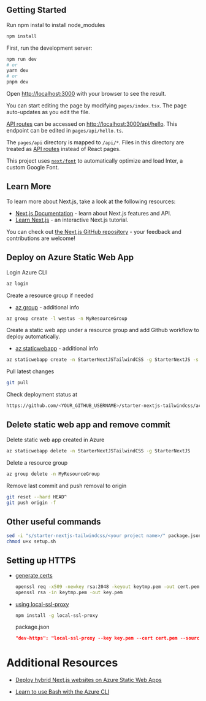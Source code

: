 ## Getting Started
Run npm instal to install node_modules
```bash
npm install
```

First, run the development server:

```bash
npm run dev
# or
yarn dev
# or
pnpm dev
```

Open [http://localhost:3000](http://localhost:3000) with your browser to see the result.

You can start editing the page by modifying `pages/index.tsx`. The page auto-updates as you edit the file.

[API routes](https://nextjs.org/docs/api-routes/introduction) can be accessed on [http://localhost:3000/api/hello](http://localhost:3000/api/hello). This endpoint can be edited in `pages/api/hello.ts`.

The `pages/api` directory is mapped to `/api/*`. Files in this directory are treated as [API routes](https://nextjs.org/docs/api-routes/introduction) instead of React pages.

This project uses [`next/font`](https://nextjs.org/docs/basic-features/font-optimization) to automatically optimize and load Inter, a custom Google Font.

## Learn More

To learn more about Next.js, take a look at the following resources:

- [Next.js Documentation](https://nextjs.org/docs) - learn about Next.js features and API.
- [Learn Next.js](https://nextjs.org/learn) - an interactive Next.js tutorial.

You can check out [the Next.js GitHub repository](https://github.com/vercel/next.js/) - your feedback and contributions are welcome!

## Deploy on Azure Static Web App

Login Azure CLI

```bash
az login
```

Create a resource group if needed
- [az group](https://learn.microsoft.com/en-us/cli/azure/group?view=azure-cli-latest#az-group-create) - additional info
```bash
az group create -l westus -n MyResourceGroup
```

Create a static web app under a resource group and add Github workflow to deploy automatically.
- [az staticwebapp](https://learn.microsoft.com/en-us/cli/azure/staticwebapp?view=azure-cli-latest) - additional info
```bash
az staticwebapp create -n StarterNextJSTailwindCSS -g StarterNextJS -s https://github.com/<YOUR_GITHUB_USERNAME>/starter-nextjs-tailwindcss -l WestUs2 -b main --login-with-github
```

Pull latest changes
```bash
git pull
```

Check deployment status at 
```bash 
https://github.com/<YOUR_GITHUB_USERNAME>/starter-nextjs-tailwindcss/actions
```

## Delete static web app and remove commit

Delete static web app created in Azure
```bash
az staticwebapp delete -n StarterNextJSTailwindCSS -g StarterNextJS
```

Delete a resource group
```bash
az group delete -n MyResourceGroup
```

Remove last commit and push removal to origin
```bash
git reset --hard HEAD^
git push origin -f
```

## Other useful commands
``` bash
sed -i "s/starter-nextjs-tailwindcss/<your project name>/" package.json package-lock.json README.md
chmod u+x setup.sh
```

## Setting up HTTPS
- [generate certs](https://gist.github.com/cecilemuller/9492b848eb8fe46d462abeb26656c4f8#certificate-authority-ca)
    ``` bash
    openssl req -x509 -newkey rsa:2048 -keyout keytmp.pem -out cert.pem -days 365
    openssl rsa -in keytmp.pem -out key.pem
    ```

- [using local-ssl-proxy](https://github.com/vercel/next.js/discussions/10935#discussioncomment-144885)
    ```bash
    npm install -g local-ssl-proxy
    ```

    package.json
    ```json
    "dev-https": "local-ssl-proxy --key key.pem --cert cert.pem --source 3001 --target 3000",
    ```

# Additional Resources
- [Deploy hybrid Next.js websites on Azure Static Web Apps](https://learn.microsoft.com/en-us/azure/static-web-apps/deploy-nextjs-hybrid)

- [Learn to use Bash with the Azure CLI](https://learn.microsoft.com/en-us/cli/azure/azure-cli-learn-bash)